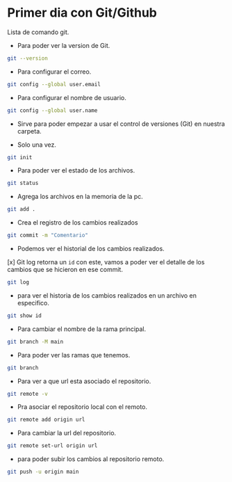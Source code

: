 # Primer dia con Git/Github

Lista de comando git.

* Para poder ver la version de Git.

```bash
git --version
```

* Para configurar el correo.

```bash
git config --global user.email 
```
* Para configurar el nombre de usuario.

```bash
git config --global user.name 
```
* Sirve para poder empezar a usar el control de versiones (Git) en nuestra carpeta.

* Solo una vez.

```bash
git init
```
* Para poder ver el estado de los archivos.

```bash
git status
```
* Agrega los archivos en la memoria de la pc.

```bash
git add .
```

* Crea el registro de los cambios realizados

```bash
git commit -m "Comentario"
```
* Podemos ver el historial de los cambios realizados.

[x] Git log retorna un `id` con este, vamos a poder ver el detalle de los cambios que se hicieron en ese commit.

```bash
git log
```

* para ver el historia de los cambios realizados en un archivo en especifico.

```bash
git show id
```
* Para cambiar el nombre de la rama principal.

```bash 
git branch -M main
```
* Para poder ver las ramas que tenemos.

```bash
git branch
```
* Para ver a que url esta asociado el repositorio.

```bash
git remote -v
```
* Pra asociar el repositorio local con el remoto.

```bash
git remote add origin url
```

* Para cambiar la url del repositorio.

```bash
git remote set-url origin url
```
* para poder subir los cambios al repositorio remoto.

```bash
git push -u origin main
```

